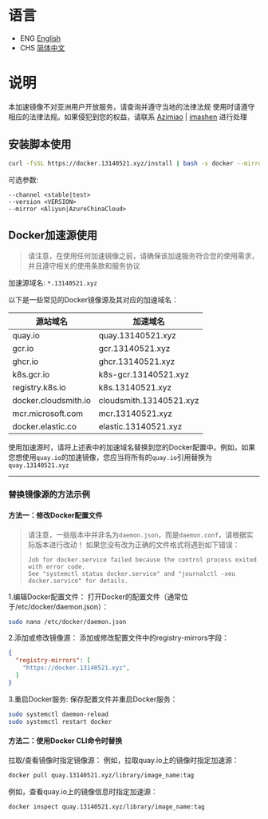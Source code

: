 # 语言
- ENG [English](README.md)
- CHS [简体中文](/README_CHS.md)

# 说明
本加速镜像不对亚洲用户开放服务，请查询并遵守当地的法律法规
使用时请遵守相应的法律法规。如果侵犯到您的权益，请联系 [Azimiao](https://github.com/Azimiao) | [imashen](https://github.com/imashen) 进行处理  

## 安装脚本使用

```bash
curl -fsSL https://docker.13140521.xyz/install | bash -s docker --mirror Aliyun
```

可选参数:

```text
--channel <stable|test>
--version <VERSION>
--mirror <Aliyun|AzureChinaCloud>
```

## Docker加速源使用

> 请注意，在使用任何加速镜像之前，请确保该加速服务符合您的使用需求，并且遵守相关的使用条款和服务协议

加速源域名: `*.13140521.xyz`

以下是一些常见的Docker镜像源及其对应的加速域名：

| 源站域名            | 加速域名                   |
|-------------------|--------------------------|
| quay.io           | quay.13140521.xyz        |
| gcr.io            | gcr.13140521.xyz         |
| ghcr.io           | ghcr.13140521.xyz        |
| k8s.gcr.io        | k8s-gcr.13140521.xyz     |
| registry.k8s.io   | k8s.13140521.xyz         |
| docker.cloudsmith.io | cloudsmith.13140521.xyz |
| mcr.microsoft.com | mcr.13140521.xyz         |
| docker.elastic.co | elastic.13140521.xyz    |

使用加速源时，请将上述表中的加速域名替换到您的Docker配置中。例如，如果您想使用`quay.io`的加速镜像，您应当将所有的`quay.io`引用替换为`quay.13140521.xyz`


---

### 替换镜像源的方法示例
#### 方法一：修改Docker配置文件

> 请注意，一些版本中并非名为`daemon.json`，而是`daemon.conf`，请根据实际版本进行改动！
> 如果您没有改为正确的文件格式将遇到如下错误：
> ```
> Job for docker.service failed because the control process exited with error code.
> See "systemctl status docker.service" and "journalctl -xeu docker.service" for details.
> ```

1.编辑Docker配置文件：
打开Docker的配置文件（通常位于/etc/docker/daemon.json）：
```bash
sudo nano /etc/docker/daemon.json
```
2.添加或修改镜像源：
添加或修改配置文件中的registry-mirrors字段：
```json
{
  "registry-mirrors": [
    "https://docker.13140521.xyz",
  ]
}
```
3.重启Docker服务:
保存配置文件并重启Docker服务：
```bash
sudo systemctl daemon-reload
sudo systemctl restart docker
```
#### 方法二：使用Docker CLI命令时替换
拉取/查看镜像时指定镜像源：
例如，拉取quay.io上的镜像时指定加速源：
```bash
docker pull quay.13140521.xyz/library/image_name:tag
```
例如，查看quay.io上的镜像信息时指定加速源：
```bash
docker inspect quay.13140521.xyz/library/image_name:tag
```

